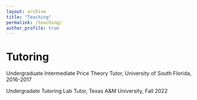 ```yaml
---
layout: archive
title: "Teaching"
permalink: /teaching/
author_profile: true
---
```


# Tutoring
Undergraduate Intermediate Price Theory Tutor, University of South Florida, 2016-2017

Undergradate Tutoring Lab Tutor, Texas A&M University, Fall 2022
